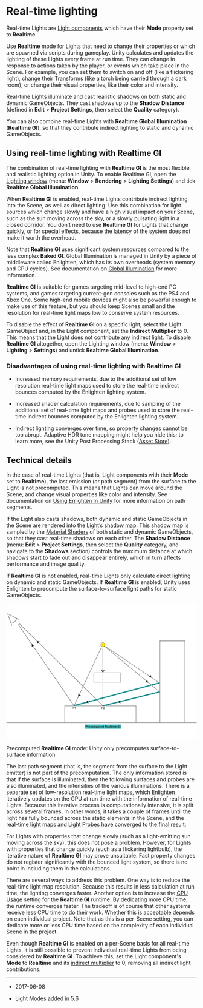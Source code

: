 # Real-time lighting

Real-time Lights are [Light components](class-Light) which have their __Mode__ property set to __Realtime__.  

Use __Realtime__ mode for Lights that need to change their properties or which are spawned via scripts during gameplay. Unity calculates and updates the lighting of these Lights every frame at run time. They can change in response to actions taken by the player, or events which take place in the Scene. For example, you can set them to switch on and off (like a flickering light), change their Transforms (like a torch being carried through a dark room), or change their visual properties, like their color and intensity. 

Real-time Lights illuminate and cast realistic shadows on both static and dynamic GameObjects. They cast shadows up to the __Shadow Distance__ (defined in __Edit__ > __Project Settings__, then select the __Quality__ category). 

You can also combine real-time Lights with __Realtime Global Illumination__ (__Realtime GI__), so that they contribute indirect lighting to static and dynamic GameObjects.

## Using real-time lighting with Realtime GI

The combination of real-time lighting with __Realtime GI__ is the most flexible and realistic lighting option in Unity. To enable Realtime GI, open the [Lighting window](GlobalIllumination) (menu: __Window__ &gt; __Rendering__ &gt; __Lighting Settings__) and tick __Realtime Global Illumination__.

When __Realtime GI__ is enabled, real-time Lights contribute indirect lighting into the Scene, as well as direct lighting. Use this combination for light sources which change slowly and have a high visual impact on your Scene, such as the sun moving across the sky, or a slowly pulsating light in a closed corridor. You don’t need to use __Realtime GI__ for Lights that change quickly, or for special effects, because the latency of the system does not make it worth the overhead. 

Note that __Realtime GI__ uses significant system resources compared to the less complex __Baked GI__. Global Illumination is managed in Unity by a piece of middleware called Enlighten, which has its own overheads (system memory and CPU cycles). See documentation on [Global Illumination](GlobalIllumination) for more information.

__Realtime GI__ is suitable for games targeting mid-level to high-end PC systems, and games targeting current-gen consoles such as the PS4 and Xbox One. Some high-end mobile devices might also be powerful enough to make use of this feature, but you should keep Scenes small and the resolution for real-time light maps low to conserve system resources.

To disable the effect of __Realtime GI__ on a specific light, select the Light GameObject and, in the Light component, set the __Indirect Multiplier__ to 0. This means that the Light does not contribute any indirect light. To disable __Realtime GI__ altogether, open the Lighting window (menu: __Window__ > __Lighting__ > __Settings__) and untick __Realtime Global Illumination__.

### Disadvantages of using real-time lighting with Realtime GI

* Increased memory requirements, due to the additional set of low resolution real-time light maps used to store the real-time indirect bounces computed by the Enlighten lighting system.

* Increased shader calculation requirements, due to sampling of the additional set of real-time light maps and probes used to store the real-time indirect bounces computed by the Enlighten lighting system.

* Indirect lighting converges over time, so property changes cannot be too abrupt. Adaptive HDR tone mapping might help you hide this; to learn more, see the Unity Post Processing Stack ([Asset Store](https://www.assetstore.unity3d.com/en/#!/content/83912)).

## Technical details

In the case of real-time Lights (that is, Light components with their __Mode__ set to __Realtime__), the last emission (or path segment) from the surface to the Light is not precomputed. This means that Lights can move around the Scene, and change visual properties like color and intensity. See documentation on [Using Enlighten in Unity](../uploads/ExpertGuides/Using_Enlighten_with_Unity.pdf) for more information on path segments.

If the Light also casts shadows, both dynamic and static GameObjects in the Scene are rendered into the Light’s [shadow map](Shadows). This shadow map is sampled by the [Material Shaders](Shaders) of both static and dynamic GameObjects, so that they cast real-time shadows on each other. The __Shadow Distance__ (menu: __Edit__ > __Project Settings__, then select the __Quality__ category, and navigate to the __Shadows__ section) controls the maximum distance at which shadows start to fade out and disappear entirely, which in turn affects performance and image quality. 

If __Realtime GI__ is not enabled, real-time Lights only calculate direct lighting on dynamic and static GameObjects. If __Realtime GI__ is enabled, Unity uses Enlighten to precompute the surface-to-surface light paths for static GameObjects.

![](../uploads/Main/LightMode-Realtime-0.png)

Precomputed __Realtime GI__ mode: Unity only precomputes surface-to-surface information 

The last path segment (that is, the segment from the surface to the Light emitter) is not part of the precomputation. The only information stored is that if the surface is illuminated, then the following surfaces and probes are also illuminated, and the intensities of the various illuminations. There is a separate set of low-resolution real-time light maps, which Enlighten iteratively updates on the CPU at run time with the information of real-time Lights. Because this iterative process is computationally intensive, it is split across several frames. In other words, it takes a couple of frames until the light has fully bounced across the static elements in the Scene, and the real-time light maps and [Light Probes](LightProbes) have converged to the final result. 

For Lights with properties that change slowly (such as a light-emitting sun moving across the sky), this does not pose a problem. However, for Lights with properties that change quickly (such as a flickering lightbulb), the iterative nature of __Realtime GI__ may prove unsuitable. Fast property changes do not register significantly with the bounced light system, so there is no point in including them in the calculations.

There are several ways to address this problem. One way is to reduce the real-time light map resolution. Because this results in less calculation at run time, the lighting converges faster. Another option is to increase the [CPU Usage](https://docs.google.com/document/d/1SEkozSX298iM6N1MONyss8IA2B5rtrfTStE72Tul2Y0/edit) setting for the __Realtime GI__ runtime. By dedicating more CPU time, the runtime converges faster. The tradeoff is of course that other systems receive less CPU time to do their work. Whether this is acceptable depends on each individual project. Note that as this is a per-Scene setting, you can dedicate more or less CPU time based on the complexity of each individual Scene in the project. 

Even though __Realtime GI__ is enabled on a per-Scene basis for all real-time Lights, it is still possible to prevent individual real-time Lights from being considered by __Realtime GI__. To achieve this, set the Light component's __Mode__ to __Realtime__ and its [indirect multiplier](https://docs.google.com/document/d/1vmBiK2Ez-A7Z1OpJjWB1IJ4_OSDIVwPgmq8xNhMUMfk/edit) to 0, removing all indirect light contributions.

---

* <span class="page-edit"> 2017-06-08  <!-- include IncludeTextNewPageSomeEdit --></span>

* <span class="page-history">Light Modes added in 5.6</span>